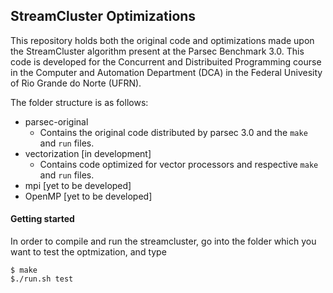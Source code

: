 ## StreamCluster Optimizations ##
This repository holds both the original code and optimizations made upon the StreamCluster algorithm present at the Parsec Benchmark 3.0. This code is developed for the Concurrent and Distribuited Programming course in the Computer and Automation Department (DCA) in the Federal Univesity of Rio Grande do Norte (UFRN).

The folder structure is as follows:
-   parsec-original
    -   Contains the original code distributed by parsec 3.0 and the `make` and `run` files.
-   vectorization \[in development]
    -   Contains code optimized for vector processors and respective `make` and `run` files.
-   mpi \[yet to be developed]
-   OpenMP \[yet to be developed]

#### Getting started ####

In order to compile and run the streamcluster, go into the folder which you want to test the optmization, and type
```
$ make
$./run.sh test
```
